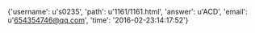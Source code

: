 {'username': u's0235', 'path': u'1161/1161.html', 'answer': u'ACD', 'email': u'654354746@qq.com', 'time': '2016-02-23:14:17:52'}